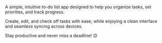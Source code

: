 A simple, intuitive to-do list app designed to help you organize tasks, set priorities, and track progress.

Create, edit, and check off tasks with ease, while enjoying a clean interface and seamless syncing across devices.

Stay productive and never miss a deadline! :blush:
